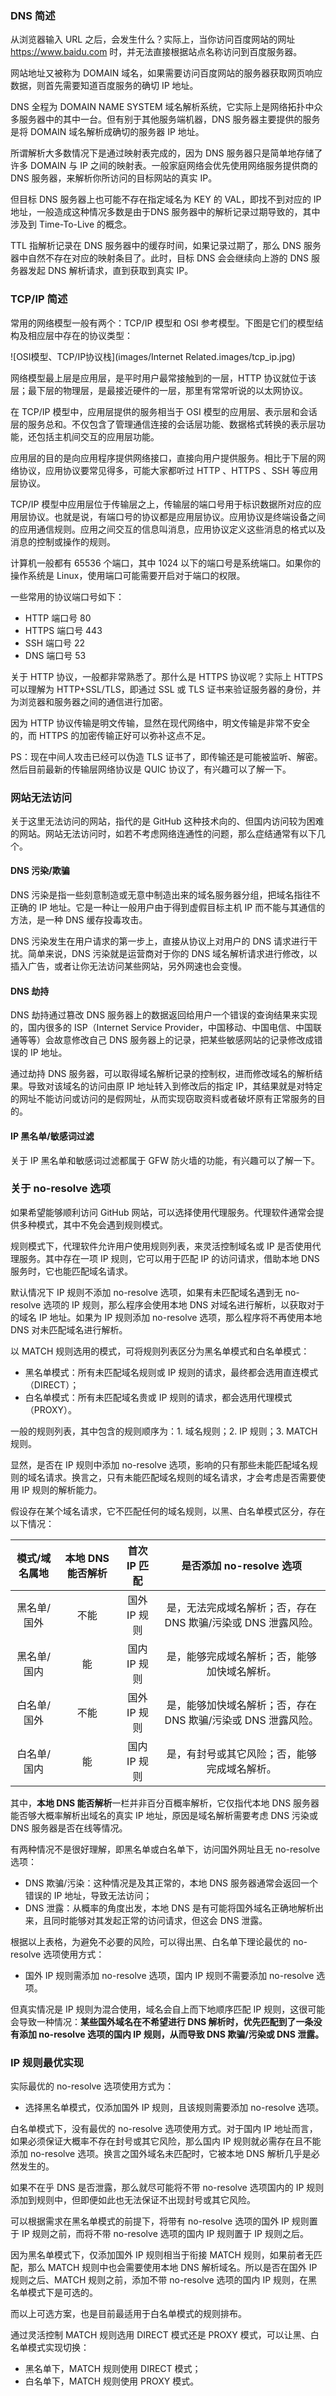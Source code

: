 

### DNS 简述

从浏览器输入 URL 之后，会发生什么？实际上，当你访问百度网站的网址 https://www.baidu.com 时，并无法直接根据站点名称访问到百度服务器。

网站地址又被称为 DOMAIN 域名，如果需要访问百度网站的服务器获取网页响应数据，则首先需要知道百度服务的确切 IP 地址。

DNS 全程为 DOMAIN NAME SYSTEM 域名解析系统，它实际上是网络拓扑中众多服务器中的其中一台。但有别于其他服务端机器，DNS 服务器主要提供的服务是将 DOMAIN 域名解析成确切的服务器 IP 地址。

所谓解析大多数情况下是通过映射表完成的，因为 DNS 服务器只是简单地存储了许多 DOMAIN 与 IP 之间的映射表。一般家庭网络会优先使用网络服务提供商的 DNS 服务器，来解析你所访问的目标网站的真实 IP。

但目标 DNS 服务器上也可能不存在指定域名为 KEY 的 VAL，即找不到对应的 IP 地址，一般造成这种情况多数是由于DNS 服务器中的解析记录过期导致的，其中涉及到 Time-To-Live 的概念。

TTL 指解析记录在 DNS 服务器中的缓存时间，如果记录过期了，那么 DNS 服务器中自然不存在对应的映射条目了。此时，目标 DNS 会会继续向上游的 DNS 服务器发起 DNS 解析请求，直到获取到真实 IP。

### TCP/IP 简述

常用的网络模型一般有两个：TCP/IP 模型和 OSI 参考模型。下图是它们的模型结构及相应层中存在的协议类型：

![OSI模型、TCP/IP协议栈](images/Internet Related.images/tcp_ip.jpg)

网络模型最上层是应用层，是平时用户最常接触到的一层，HTTP 协议就位于该层；最下层的物理层，是最接近硬件的一层，那里有常常听说的以太网协议。 

在 TCP/IP 模型中，应用层提供的服务相当于 OSI 模型的应用层、表示层和会话层的服务总和。不仅包含了管理通信连接的会话层功能、数据格式转换的表示层功能，还包括主机间交互的应用层功能。

应用层的目的是向应用程序提供网络接口，直接向用户提供服务。相比于下层的网络协议，应用协议要常见得多，可能大家都听过 HTTP 、HTTPS 、SSH 等应用层协议。

TCP/IP 模型中应用层位于传输层之上，传输层的端口号用于标识数据所对应的应用层协议。也就是说，有端口号的协议都是应用层协议。应用协议是终端设备之间的应用通信规则。应用之间交互的信息叫消息，应用协议定义这些消息的格式以及消息的控制或操作的规则。

计算机一般都有 65536 个端口，其中 1024 以下的端口号是系统端口。如果你的操作系统是 Linux，使用端口可能需要开启对于端口的权限。

一些常用的协议端口号如下：

- HTTP 端口号 80
- HTTPS 端口号 443
- SSH 端口号 22
- DNS 端口号 53

关于 HTTP 协议，一般都非常熟悉了。那什么是 HTTPS 协议呢？实际上 HTTPS 可以理解为 HTTP+SSL/TLS，即通过 SSL 或 TLS 证书来验证服务器的身份，并为浏览器和服务器之间的通信进行加密。

因为 HTTP 协议传输是明文传输，显然在现代网络中，明文传输是非常不安全的，而 HTTPS 的加密传输正好可以弥补这点不足。

PS：现在中间人攻击已经可以伪造 TLS 证书了，即传输还是可能被监听、解密。然后目前最新的传输层网络协议是 QUIC 协议了，有兴趣可以了解一下。

### 网站无法访问

关于这里无法访问的网站，指代的是 GitHub 这种技术向的、但国内访问较为困难的网站。网站无法访问时，如若不考虑网络连通性的问题，那么症结通常有以下几个。

#### DNS 污染/欺骗

DNS 污染是指一些刻意制造或无意中制造出来的域名服务器分组，把域名指往不正确的 IP 地址。它是一种让一般用户由于得到虚假目标主机 IP 而不能与其通信的方法，是一种 DNS 缓存投毒攻击。

DNS 污染发生在用户请求的第一步上，直接从协议上对用户的 DNS 请求进行干扰。简单来说，DNS 污染就是运营商对于你的 DNS 域名解析请求进行修改，以插入广告，或者让你无法访问某些网站，另外网速也会变慢。

#### DNS 劫持

DNS 劫持通过篡改 DNS 服务器上的数据返回给用户一个错误的查询结果来实现的，国内很多的 ISP（Internet Service Provider，中国移动、中国电信、中国联通等等）会故意修改自己 DNS 服务器上的记录，把某些敏感网站的记录修改成错误的 IP 地址。

通过劫持 DNS 服务器，可以取得域名解析记录的控制权，进而修改域名的解析结果。导致对该域名的访问由原 IP 地址转入到修改后的指定 IP，其结果就是对特定的网址不能访问或访问的是假网址，从而实现窃取资料或者破坏原有正常服务的目的。

#### IP 黑名单/敏感词过滤

关于 IP 黑名单和敏感词过滤都属于 GFW 防火墙的功能，有兴趣可以了解一下。

### 关于 no-resolve 选项

如果希望能够顺利访问 GitHub 网站，可以选择使用代理服务。代理软件通常会提供多种模式，其中不免会遇到规则模式。

规则模式下，代理软件允许用户使用规则列表，来灵活控制域名或 IP 是否使用代理服务。其中存在一项 IP 规则，它可以用于匹配 IP 的访问请求，借助本地 DNS 服务时，它也能匹配域名请求。

默认情况下 IP 规则不添加 no-resolve 选项，如果有未匹配域名遇到无 no-resolve 选项的 IP 规则，那么程序会使用本地 DNS 对域名进行解析，以获取对于的域名 IP 地址。如果为 IP 规则添加 no-resolve 选项，那么程序将不再使用本地 DNS 对未匹配域名进行解析。

以 MATCH 规则选用的模式，可将规则列表区分为黑名单模式和白名单模式：

- 黑名单模式：所有未匹配域名规则或 IP 规则的请求，最终都会选用直连模式（DIRECT）；
- 白名单模式：所有未匹配域名贵或 IP 规则的请求，都会选用代理模式（PROXY）。

一般的规则列表，其中包含的规则顺序为：1. 域名规则；2. IP 规则；3. MATCH 规则。

显然，是否在 IP 规则中添加 no-resolve 选项，影响的只有那些未能匹配域名规则的域名请求。换言之，只有未能匹配域名规则的域名请求，才会考虑是否需要使用 IP 规则的解析能力。

假设存在某个域名请求，它不匹配任何的域名规则，以黑、白名单模式区分，存在以下情况：

| 模式/域名属地 | 本地 DNS 能否解析 | 首次 IP 匹配 |                   是否添加 no-resolve 选项                   |
| :-----------: | :---------------: | :----------: | :----------------------------------------------------------: |
|  黑名单/国外  |       不能        | 国外 IP 规则 | 是，无法完成域名解析；否，存在 DNS 欺骗/污染或 DNS 泄露风险。 |
|  黑名单/国内  |        能         | 国内 IP 规则 |         是，能够完成域名解析；否，能够加快域名解析。         |
|  白名单/国外  |       不能        | 国外 IP 规则 | 是，能够加快域名解析；否，存在 DNS 欺骗/污染或 DNS 泄露风险。 |
|  白名单/国内  |        能         | 国内 IP 规则 |         是，有封号或其它风险；否，能够完成域名解析。         |

其中，**本地 DNS 能否解析**一栏并非百分百概率解析，它仅指代本地 DNS 服务器能否够大概率解析出域名的真实 IP 地址，原因是域名解析需要考虑 DNS 污染或 DNS 服务器是否在线等情况。

有两种情况不是很好理解，即黑名单或白名单下，访问国外网址且无 no-resolve 选项：

- DNS 欺骗/污染：这种情况是及其正常的，本地 DNS 服务器通常会返回一个错误的 IP 地址，导致无法访问；
- DNS 泄露：从概率的角度出发，本地 DNS 是有可能将国外域名正确地解析出来，且同时能够对其发起正常的访问请求，但这会 DNS 泄露。

根据以上表格，为避免不必要的风险，可以得出黑、白名单下理论最优的 no-resolve 选项使用方式：

- 国外 IP 规则需添加 no-resolve 选项，国内 IP 规则不需要添加 no-resolve 选项。

但真实情况是 IP 规则为混合使用，域名会自上而下地顺序匹配 IP 规则，这很可能会导致一种情况：**某些国外域名在不希望进行 DNS 解析时，优先匹配到了一条没有添加 no-resolve 选项的国内 IP 规则，从而导致 DNS 欺骗/污染或 DNS 泄露。**

### IP 规则最优实现

实际最优的 no-resolve 选项使用方式为：

- 选择黑名单模式，仅添加国外 IP 规则，且该规则需要添加 no-resolve 选项。

白名单模式下，没有最优的 no-resolve 选项使用方式。对于国内 IP 地址而言，如果必须保证大概率不存在封号或其它风险，那么国内 IP 规则就必需存在且不能添加 no-resolve 选项。换言之国外域名未匹配时，它被本地 DNS 解析几乎是必然发生的。

如果不在乎 DNS 是否泄露，那么就尽可能将不带 no-resolve 选项国内的 IP 规则添加到规则中，但即便如此也无法保证不出现封号或其它风险。

可以根据需求在黑名单模式的前提下，将带有 no-resolve 选项的国外 IP 规则置于 IP 规则之前，而将不带 no-resolve 选项的国内 IP 规则置于 IP 规则之后。

因为黑名单模式下，仅添加国外 IP 规则相当于衔接 MATCH 规则，如果前者无匹配，那么 MATCH 规则中也会需要使用本地 DNS 解析域名。所以是否在国外 IP 规则之后、MATCH 规则之前，添加不带 no-resolve 选项的国内 IP 规则，在黑名单模式下是可选的。

而以上可选方案，也是目前最适用于白名单模式的规则排布。

通过灵活控制 MATCH 规则选用 DIRECT 模式还是 PROXY 模式，可以让黑、白名单模式实现切换：

- 黑名单下，MATCH 规则使用 DIRECT 模式；
- 白名单下，MATCH 规则使用 PROXY 模式。
